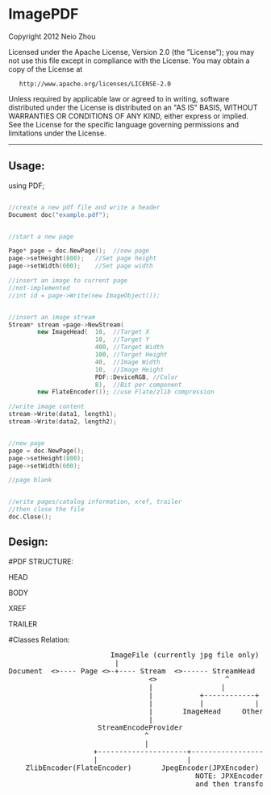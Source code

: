 

ImagePDF
==============================

   Copyright 2012 Neio Zhou

   Licensed under the Apache License, Version 2.0 (the "License");
   you may not use this file except in compliance with the License.
   You may obtain a copy of the License at

       http://www.apache.org/licenses/LICENSE-2.0

   Unless required by applicable law or agreed to in writing, software
   distributed under the License is distributed on an "AS IS" BASIS,
   WITHOUT WARRANTIES OR CONDITIONS OF ANY KIND, either express or implied.
   See the License for the specific language governing permissions and
   limitations under the License.

---------------------------------------

Usage:
---------------


using PDF;

```C++

//create a new pdf file and write a header
Document doc("example.pdf");


//start a new page

Page* page = doc.NewPage();  //new page 
page->setHeight(800);	//Set page height
page->setWidth(600);	//Set page width

//insert an image to current page
//not-implemented
//int id = page->Write(new ImageObject());


//insert an image stream
Stream* stream =page->NewStream(
		new ImageHead(	10,  //Target X
						10,  //Target Y
						400, //Target Width
						100, //Target Height
						40,	 //Image Width
						10,	 //Image Height
						PDF::DeviceRGB, //Color
						8),  //Bit per component
		new FlateEncoder()); //use Flate/zlib compression

//write image content
stream->Write(data1, length1);
stream->Write(data2, length2);


//new page 
page = doc.NewPage();
page->setHeight(800);
page->setWidth(600);

//page blank


//write pages/catalog information, xref, trailer
//then close the file
doc.Close();

```

Design:
----------------


#PDF STRUCTURE:

HEAD

BODY

XREF

TRAILER


#Classes Relation:

<pre>
                        ImageFile (currently jpg file only)
                         |
Document  <>---- Page <>-+---- Stream  <>------ StreamHead
                                 <>                ^
                                 |                |
                                 |           +------------+
                                 |           |            |
                                 |       ImageHead     OtherHead
                                 |
                     StreamEncodeProvider
								^
								|
                    +---------------------+------------------------(to be extended)
                    |                     |
    ZlibEncoder(FlateEncoder)       JpegEncoder(JPXEncoder)
	                                        NOTE: JPXEncoder may write the data to a temporary file 
											and then transform to JPEG
</pre>                                        




